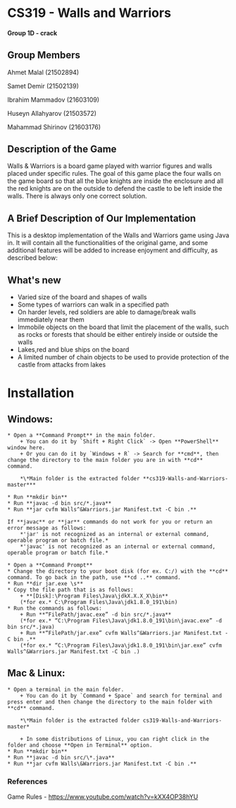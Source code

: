 # CS319 - Walls and Warriors
#### Group 1D - crack
## Group Members
Ahmet Malal (21502894)

Samet Demir (21502139)

Ibrahim Mammadov (21603109)

Huseyn Allahyarov (21503572)

Mahammad Shirinov (21603176)

## Description of the Game
Walls & Warriors is a board game played with warrior figures and walls placed under specific rules. The goal of this game place the four walls on the game board so that all the blue knights are inside the enclosure and all the red knights are on the outside to defend the castle to be left inside the walls. There is always only one correct solution.

## A Brief Description of Our Implementation
This is a desktop implementation of the Walls and Warriors game using Java in. It will contain all the functionalities of the original game, and some additional features will be added to increase enjoyment and difficulty, as described below:

## What's new
* Varied size of the board and shapes of walls
* Some types of warriors can walk in a specified path
* On harder levels, red soldiers are able to damage/break walls immediately near them
* Immobile objects on the board that limit the placement of the walls, such as rocks or forests that should be either entirely inside or outside the walls
* Lakes,red and blue ships on the board
* A limited number of chain objects to be used to provide protection of the castle from attacks from lakes

# Installation
## Windows:
    * Open a **Command Prompt** in the main folder.
        + You can do it by `Shift + Right Click` -> Open **PowerShell** window here.
        + Or you can do it by `Windows + R` -> Search for **cmd**, then change the directory to the main folder you are in with **cd** command.

        *\*Main folder is the extracted folder **cs319-Walls-and-Warriors-master***
    
    * Run **mkdir bin**
    * Run **javac -d bin src/*.java**
    * Run **jar cvfm Walls^&Warriors.jar Manifest.txt -C bin .**

    If **javac** or **jar** commands do not work for you or return an error message as follows:
        *'jar' is not recognized as an internal or external command, operable program or batch file.*
        *'javac' is not recognized as an internal or external command, operable program or batch file.*
    
    * Open a **Command Prompt**
    * Change the directory to your boot disk (for ex. C:/) with the **cd** command. To go back in the path, use **cd ..** command.
    * Run **dir jar.exe \s**
    * Copy the file path that is as follows: 
        + **[Disk]:\Program Files\Java\jdkX.X.X_X\bin**
        (*for ex.* C:\Program Files\Java\jdk1.8.0_191\bin)
    * Run the commands as follows:
        + Run **“FilePath/javac.exe” -d bin src/*.java**
        (*for ex.* “C:\Program Files\Java\jdk1.8.0_191\bin\javac.exe” -d bin src/*.java) 
        + Run **“FilePath/jar.exe” cvfm Walls^&Warriors.jar Manifest.txt -C bin .**
        (*for ex.* “C:\Program Files\Java\jdk1.8.0_191\bin\jar.exe” cvfm Walls^&Warriors.jar Manifest.txt -C bin .)
## Mac & Linux: 
    * Open a terminal in the main folder.
        + You can do it by `Command + Space` and search for terminal and press enter and then change the directory to the main folder with **cd** command.
        
        *\*Main folder is the extracted folder cs319-Walls-and-Warriors-master*

        + In some distributions of Linux, you can right click in the folder and choose **Open in Terminal** option.
    * Run **mkdir bin**
    * Run **javac -d bin src/\*.java**
    * Run **jar cvfm Walls\&Warriors.jar Manifest.txt -C bin .**

### References
Game Rules - https://www.youtube.com/watch?v=kXX4OP38hYU
